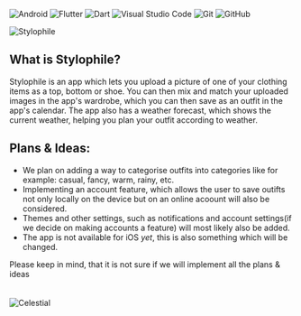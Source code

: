 ![Android](https://img.shields.io/badge/Android-3DDC84?style=for-the-badge&logo=android&logoColor=white) ![Flutter](https://img.shields.io/badge/Flutter-%2302569B.svg?style=for-the-badge&logo=Flutter&logoColor=white) ![Dart](https://img.shields.io/badge/dart-%230175C2.svg?style=for-the-badge&logo=dart&logoColor=white) ![Visual Studio Code](https://img.shields.io/badge/Visual%20Studio%20Code-0078d7.svg?style=for-the-badge&logo=visual-studio-code&logoColor=white) ![Git](https://img.shields.io/badge/git-%23F05033.svg?style=for-the-badge&logo=git&logoColor=white) ![GitHub](https://img.shields.io/badge/github-%23121011.svg?style=for-the-badge&logo=github&logoColor=white)


![Stylophile](https://user-images.githubusercontent.com/87862405/147934171-a919be07-87e2-4e32-918a-ec3567c458b3.png)


## What is Stylophile?

Stylophile is an app which lets you upload a picture of one of your clothing items as a top, bottom or shoe. You can then mix and match your uploaded images in the app's wardrobe, which you can then save as an outfit in the app's calendar. The app also has a weather forecast, which shows the current weather, helping you plan your outfit according to weather.
 
## Plans & Ideas:

- We plan on adding a way to categorise outfits into categories like for example: casual, fancy, warm, rainy, etc. 
- Implementing an account feature, which allows the user to save outifts not only locally on the device but on an online acoount will also be considered. 
- Themes and other settings, such as notifications and account settings(if we decide on making accounts a feature) will most likely also be added. 
- The app is not available for iOS *yet*, this is also something which will be changed.
 
Please keep in mind, that it is not sure if we will implement all the plans & ideas
 \
 \
 \
![Celestial](https://user-images.githubusercontent.com/87862405/147938678-c2d5eb70-a5fa-45b4-a1d8-04452b7941ab.png)
